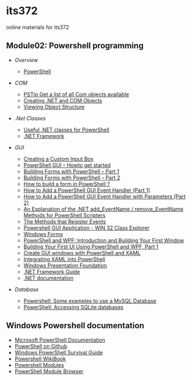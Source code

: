 # its372
online materials for its372



## Module02: Powershell programming
* _Overview_
  * [PowerShell](https://en.wikipedia.org/wiki/PowerShell)
* _COM_
  * [PSTip Get a list of all Com objects available](https://www.powershellmagazine.com/2013/06/27/pstip-get-a-list-of-all-com-objects-available/)
  * [Creating .NET and COM Objects](https://docs.microsoft.com/en-us/powershell/scripting/samples/creating-.net-and-com-objects--new-object-?view=powershell-7)
  * [Viewing Object Structure](https://docs.microsoft.com/en-us/powershell/scripting/samples/viewing-object-structure--get-member-?view=powershell-7)
* _.Net Classes_
  * [Useful .NET classes for PowerShell](https://4sysops.com/wiki/useful-net-classes-for-powershell/)
  * [.NET Framework](https://en.wikipedia.org/wiki/\.NET\_Framework)

* _GUI_
  * [Creating a Custom Input Box](https://docs.microsoft.com/en-us/powershell/scripting/samples/creating-a-custom-input-box?view=powershell-7)
  * [PowerShell GUI – Howto get started](https://lazyadmin.nl/powershell/powershell-gui-howto-get-started/)
  * [Building Forms with PowerShell – Part 1](https://blogs.technet.microsoft.com/stephap/2012/04/23/building-forms-with-powershell-part-1-the-form/)
  * [Building Forms with PowerShell – Part 2](https://www.windows10forums.com/articles/windows-powershell-tutorial-8-forms-part-2.74/)
  * [How to build a form in PowerShell ?](https://gallery.technet.microsoft.com/scriptcenter/How-to-build-a-form-in-7e343ba3)
  * [How to Add a PowerShell GUI Event Handler (Part 1)](https://social.technet.microsoft.com/wiki/contents/articles/25911.how-to-add-a-powershell-gui-event-handler-part-1.aspx)
  * [How to Add a PowerShell GUI Event Handler with Parameters (Part 2)](https://social.technet.microsoft.com/wiki/contents/articles/26207.how-to-add-a-powershell-gui-event-handler-with-parameters-part-2.aspx)
  * [An Explanation of the .NET add_EventName / remove_EventName Methods for PowerShell Scripters](https://rkeithhill.wordpress.com/2015/08/29/an-explanation-of-the-net-add_eventname-remove_eventname-methods/)
  * [The Methods that Register Events](https://info.sapien.com/index.php/guis/gui-scripting/the-methods-that-register-events)
  * [Powershell GUI Application - WIN 32 Class Explorer](https://gallery.technet.microsoft.com/Powershell-GUI-Application-a884a710)
  * [Windows Forms](https://docs.microsoft.com/en-us/dotnet/framework/winforms/)
  * [PowerShell and WPF: Introduction and Building Your First Window](https://learn-powershell.net/2012/09/13/powershell-and-wpf-introduction-and-building-your-first-window/)
  * [Building Your First UI Using PowerShell and WPF, Part 1](https://mcpmag.com/articles/2016/04/28/building-ui-using-powershell.aspx)
  * [Create GUI windows with PowerShell and XAML](https://bartsimons.me/create-gui-windows-with-powershell-and-xaml/)
  * [Integrating XAML into PowerShell](https://docs.microsoft.com/en-us/archive/blogs/platformspfe/integrating-xaml-into-powershell)
  * [Windows Presentation Foundation](https://docs.microsoft.com/en-us/dotnet/framework/wpf/)
  * [.NET Framework Guide](https://docs.microsoft.com/en-us/dotnet/framework/)
  * [.NET documentation](https://docs.microsoft.com/en-us/dotnet/)

* _Database_
  * [Powershell: Some examples to use a MySQL Database](https://michlstechblog.info/blog/powershell-some-examples-to-use-a-mysql-database/)
  * [PowerShell: Accessing SQLite databases](https://social.technet.microsoft.com/wiki/contents/articles/30562.powershell-accessing-sqlite-databases.aspx)
## Windows Powershell documentation
* [Microsoft PowerShell Documentation](https://docs.microsoft.com/en-us/powershell/)
* [PowerShell on Github](https://github.com/PowerShell/PowerShell)
* [Windows PowerShell Survival Guide](https://social.technet.microsoft.com/wiki/contents/articles/183.windows-powershell-survival-guide.aspx)
* [Powershell WikiBook](https://en.wikiversity.org/wiki/PowerShell)
* [Powershell Modules](https://community.idera.com/database-tools/powershell/)
* [PowerShell Module Browser](https://docs.microsoft.com/en-us/powershell/module/)




